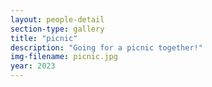 ```yaml
---
layout: people-detail
section-type: gallery
title: "picnic"
description: "Going for a picnic together!"
img-filename: picnic.jpg
year: 2023
---
```

